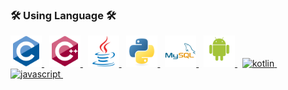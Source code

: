 <h3 align="left">🛠 Using Language 🛠</h3>
<p align="left"> 
<a href="https://github.com/LeeMyeongbo/Algorithm.git" target="_blank" rel="noreferrer">
<img src="https://raw.githubusercontent.com/devicons/devicon/master/icons/c/c-original.svg" alt="c" width="50" height="50" /> </a> &nbsp
<a href="https://github.com/LeeMyeongbo/Algorithm.git" target="_blank" rel="noreferrer"> 
<img src="https://raw.githubusercontent.com/devicons/devicon/master/icons/cplusplus/cplusplus-original.svg" alt="cplusplus" width="50" height="50"/> </a> &nbsp
<a href="https://github.com/LeeMyeongbo/Java-Projects.git" target="_blank" rel="noreferrer"> 
<img src="https://raw.githubusercontent.com/devicons/devicon/master/icons/java/java-original.svg" alt="java" width="50" height="50"/> </a> &nbsp
<a href="https://github.com/LeeMyeongbo/ML_DL.git" target="_blank" rel="noreferrer"> 
<img src="https://raw.githubusercontent.com/devicons/devicon/master/icons/python/python-original.svg" alt="python" width="50" height="50"/> </a> &nbsp
<a href="https://github.com/LeeMyeongbo/Database.git" target="_blank" rel="noreferrer"> 
<img src="https://raw.githubusercontent.com/devicons/devicon/master/icons/mysql/mysql-original-wordmark.svg" alt="mysql" width="50" height="50"/> </a> &nbsp
<a href="https://github.com/LeeMyeongbo/AndroidApps.git" target="_blank" rel="noreferrer"> 
<img src="https://raw.githubusercontent.com/devicons/devicon/master/icons/android/android-original-wordmark.svg" alt="android" width="50" height="50"/> </a> &nbsp 
<a href="https://github.com/LeeMyeongbo/KotlinStudy.git" target="_blank" rel="noreferrer">
<img src="https://www.vectorlogo.zone/logos/kotlinlang/kotlinlang-icon.svg" alt="kotlin" width="50" height="50"/> </a> &nbsp
<a href="https://github.com/LeeMyeongbo/MyWeb.git" target="_blank" rel="noreferrer">
<img src="https://www.vectorlogo.zone/logos/javascript/javascript-icon.svg" alt="javascript" width="50" height="50"/> </a> &nbsp
</p>
